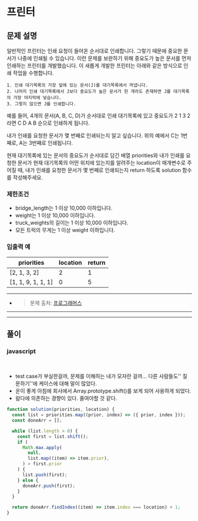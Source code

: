 # **프린터**

## **문제 설명**

일반적인 프린터는 인쇄 요청이 들어온 순서대로 인쇄합니다. 그렇기 때문에 중요한 문서가 나중에 인쇄될 수 있습니다. 이런 문제를 보완하기 위해 중요도가 높은 문서를 먼저 인쇄하는 프린터를 개발했습니다. 이 새롭게 개발한 프린터는 아래와 같은 방식으로 인쇄 작업을 수행합니다.

```
1. 인쇄 대기목록의 가장 앞에 있는 문서(J)를 대기목록에서 꺼냅니다.
2. 나머지 인쇄 대기목록에서 J보다 중요도가 높은 문서가 한 개라도 존재하면 J를 대기목록의 가장 마지막에 넣습니다.
3. 그렇지 않으면 J를 인쇄합니다.
```

예를 들어, 4개의 문서(A, B, C, D)가 순서대로 인쇄 대기목록에 있고 중요도가 2 1 3 2 라면 C D A B 순으로 인쇄하게 됩니다.

내가 인쇄를 요청한 문서가 몇 번째로 인쇄되는지 알고 싶습니다. 위의 예에서 C는 1번째로, A는 3번째로 인쇄됩니다.

현재 대기목록에 있는 문서의 중요도가 순서대로 담긴 배열 priorities와 내가 인쇄를 요청한 문서가 현재 대기목록의 어떤 위치에 있는지를 알려주는 location이 매개변수로 주어질 때, 내가 인쇄를 요청한 문서가 몇 번째로 인쇄되는지 return 하도록 solution 함수를 작성해주세요.

### **제한조건**

- bridge_length는 1 이상 10,000 이하입니다.
- weight는 1 이상 10,000 이하입니다.
- truck_weights의 길이는 1 이상 10,000 이하입니다.
- 모든 트럭의 무게는 1 이상 weight 이하입니다.

### **입출력 예**

| priorities         | location | return |
| ------------------ | -------- | ------ |
| [2, 1, 3, 2]       | 2        | 1      |
| [1, 1, 9, 1, 1, 1] | 0        | 5      |

---

- > 문제 출처: [프로그래머스](https://programmers.co.kr/learn/courses/30/lessons/42587?language=javascript)

---

---

## **풀이**

### **javascript**

<br>

- test case가 부실한걸까, 문제를 이해하는 내가 모자란 걸까... 다른 사람들도'' 질문하기''에 케이스에 대해 말이 많았다.
- 운이 좋게 아침에 회사에서 Array.prototype.shift()를 보게 되어 사용하게 되었다.
- 람다에 의존하는 경향이 있다. 줄여야할 것 같다.
  <br>

```javascript
function solution(priorities, location) {
  const list = priorities.map((prior, index) => ({ prior, index }));
  const doneArr = [];

  while (list.length > 0) {
    const first = list.shift();
    if (
      Math.max.apply(
        null,
        list.map((item) => item.prior),
      ) > first.prior
    ) {
      list.push(first);
    } else {
      doneArr.push(first);
    }
  }

  return doneArr.findIndex((item) => item.index === location) + 1;
}
```
